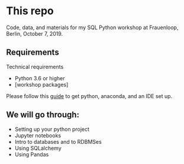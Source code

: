 # This repo

Code, data, and materials for my SQL Python workshop at Frauenloop, Berlin, October 7, 2019.

## Requirements

Technical requirements
* Python 3.6 or higher
* [workshop packages]

Please follow this [guide](docs/get_started.md) to get python, anaconda, and an IDE set up.

## We will go through:

* Setting up your python project
* Jupyter notebooks
* Intro to databases and to RDBMSes
* Using SQLalchemy
* Using Pandas
